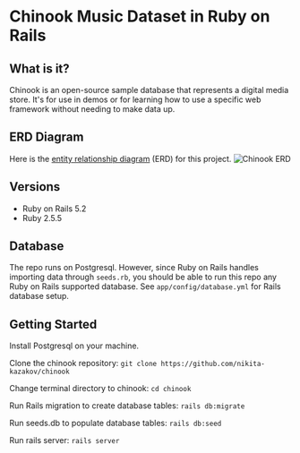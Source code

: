 # Chinook Music Dataset in Ruby on Rails

## What is it?
Chinook is an open-source sample database that represents a digital media store. It's for use in demos or for learning how to use a specific web framework without needing to make data up. 

## ERD Diagram
Here is the [entity relationship diagram](https://dbdiagram.io/d/5daf54c802e6e93440f28407) (ERD) for this project.
![Chinook ERD](https://github.com/nikita-kazakov/chinook-sample-database/blob/main/app/assets/images/chinook_erd.png?raw=true)
## Versions
- Ruby on Rails 5.2
- Ruby 2.5.5

## Database
The repo runs on Postgresql. However, since Ruby on Rails handles importing data through `seeds.rb`, you should be able to run this repo any Ruby on Rails supported database. See `app/config/database.yml` for Rails database setup.

## Getting Started

Install Postgresql on your machine.

Clone the chinook repository:
`git clone https://github.com/nikita-kazakov/chinook`

Change terminal directory to chinook:
`cd chinook`

Run Rails migration to create database tables:
`rails db:migrate`

Run seeds.db to populate database tables:
`rails db:seed`

Run rails server:
`rails server`